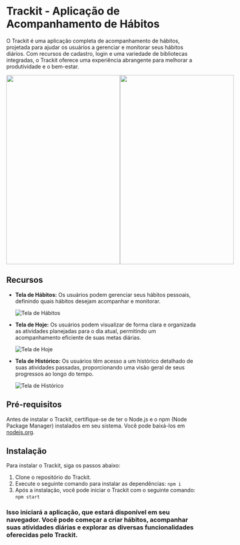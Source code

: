 # Trackit - Aplicação de Acompanhamento de Hábitos

O Trackit é uma aplicação completa de acompanhamento de hábitos, projetada para ajudar os usuários a gerenciar e monitorar seus hábitos diários. Com recursos de cadastro, login e uma variedade de bibliotecas integradas, o Trackit oferece uma experiência abrangente para melhorar a produtividade e o bem-estar.
<div style = "display: flex; flex-direction: row;">
  <img src= "https://github.com/carlossiqueri/projeto11-trackit/assets/110114531/b475b06c-4ce0-458f-b702-3bec2a69db3b" height= "500" width= "300"/>
    <img src= "https://github.com/carlossiqueri/projeto11-trackit/assets/110114531/44bdb42e-a42d-4967-b702-eef7f3a128d3" height= "500" width= "300"/>


</div>


## Recursos

- **Tela de Hábitos:** Os usuários podem gerenciar seus hábitos pessoais, definindo quais hábitos desejam acompanhar e monitorar.

   ![Tela de Hábitos](https://github.com/carlossiqueri/projeto11-trackit/assets/110114531/63049e59-12f5-4b9d-b7f1-c0e796ed13ff)


- **Tela de Hoje:** Os usuários podem visualizar de forma clara e organizada as atividades planejadas para o dia atual, permitindo um acompanhamento eficiente de suas metas diárias.

  ![Tela de Hoje](https://github.com/carlossiqueri/projeto11-trackit/assets/110114531/6c0d9f67-cf57-45ed-b53a-2afca397bd95)

- **Tela de Histórico:** Os usuários têm acesso a um histórico detalhado de suas atividades passadas, proporcionando uma visão geral de seus progressos ao longo do tempo.

   ![Tela de Histórico](https://github.com/carlossiqueri/projeto11-trackit/assets/110114531/cd68be43-286f-440a-aef4-0f0e7b9de95c)


## Pré-requisitos

Antes de instalar o Trackit, certifique-se de ter o Node.js e o npm (Node Package Manager) instalados em seu sistema. Você pode baixá-los em [nodejs.org](https://nodejs.org/).

## Instalação

Para instalar o Trackit, siga os passos abaixo:

1. Clone o repositório do Trackit.
2. Execute o seguinte comando para instalar as dependências:
`npm i`
3. Após a instalação, você pode iniciar o Trackit com o seguinte comando:
`npm start`

### Isso iniciará a aplicação, que estará disponível em seu navegador. Você pode começar a criar hábitos, acompanhar suas atividades diárias e explorar as diversas funcionalidades oferecidas pelo Trackit.
